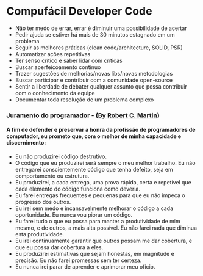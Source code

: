 # Compufácil Developer Code

- Não ter medo de errar, errar é diminuir uma possibilidade de acertar
- Pedir ajuda se estiver há mais de 30 minutos estagnado em um problema
- Seguir as melhores práticas (clean code/architecture, SOLID, PSR)
- Automatizar ações repetitivas
- Ter senso crítico e saber lidar com críticas
- Buscar aperfeiçoamento contínuo
- Trazer sugestões de melhorias/novas libs/novas metodologias
- Buscar participar e contribuir com a comunidade open-source
- Sentir a liberdade de debater qualquer assunto que possa contribuir com o conhecimento da equipe
- Documentar toda resolução de um problema complexo


### Juramento do programador - ([By Robert C. Martin](https://blog.cleancoder.com/uncle-bob/2015/11/18/TheProgrammersOath.html))

#### A fim de defender e preservar a honra da profissão de programadores de computador, eu prometo que, com o melhor de minha capacidade e discernimento:

- Eu não produzirei código destrutivo.
- O código que eu produzirei será sempre o meu melhor trabalho. Eu não entregarei conscientemente código que tenha defeito, seja em comportamento ou estrutura.
- Eu produzirei, a cada entrega, uma prova rápida, certa e repetível que cada elemento do código funciona como deveria.
- Eu farei entregas frequentes e pequenas para que eu não impeça o progresso dos outros.
- Eu irei sem medo e incansavelmente melhorar o código a cada oportunidade. Eu nunca vou piorar um código.
- Eu farei tudo o que eu possa para manter a produtividade de mim mesmo, e de outros, a mais alta possível. Eu não farei nada que diminua esta produtividade.
- Eu irei continuamente garantir que outros possam me dar cobertura, e que eu possa dar cobertura a eles.
- Eu produzirei estimativas que sejam honestas, em magnitude e precisão. Eu não farei promessas sem ter certeza.
- Eu nunca irei parar de aprender e aprimorar meu ofício.
